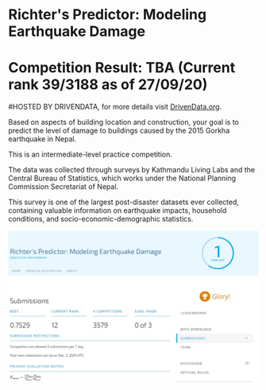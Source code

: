 # Richter's Predictor: Modeling Earthquake Damage
# Competition Result: TBA (Current rank 39/3188 as of 27/09/20)

#HOSTED BY DRIVENDATA, for more details visit [DrivenData.org](https://www.drivendata.org/competitions/57/nepal-earthquake/).


Based on aspects of building location and construction, your goal is to predict the level of damage to buildings caused by the 2015 Gorkha earthquake in Nepal.

This is an intermediate-level practice competition.

The data was collected through surveys by Kathmandu Living Labs and the Central Bureau of Statistics, which works under the National Planning Commission Secretariat of Nepal.

This survey is one of the largest post-disaster datasets ever collected, containing valuable information on earthquake impacts, household conditions, and socio-economic-demographic statistics.

![alt text](https://github.com/muke888/DataScience-Competitions/blob/master/002.Richter's%20Predictor:%20Modeling%20Earthquake%20Damage/Results%20as%20at%2002.12.20.JPG)
